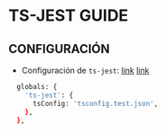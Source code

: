 # TS-JEST GUIDE

## CONFIGURACIÓN

* Configuración de `ts-jest`:
    [link](https://kulshekhar.github.io/ts-jest/user/config/)
    [link](https://kulshekhar.github.io/ts-jest/user/config/babelConfig)

```bash
  globals: {
    'ts-jest': {
      tsConfig: 'tsconfig.test.json',
    },
  },
```
